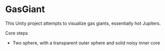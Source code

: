 # GasGiant
This Unity project attempts to visualize gas giants, essentially hot Jupiters.

Core steps

- Two sphere, with a transparent outer sphere and solid noisy inner core
